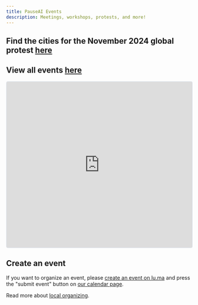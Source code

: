 ```yaml
---
title: PauseAI Events
description: Meetings, workshops, protests, and more!
---
```


## Find the cities for the November 2024 global protest [here](https://pauseai.info/2024-november)

## View all events [here](https://lu.ma/PauseAI)

<iframe
  src="https://lu.ma/embed/calendar/cal-E1qhLPs5IvlQr8S/events?"
  height="450"
  frameborder="0"
  style="border: 1px solid #bfcbda88; border-radius: 4px; width: 100%;"
  allowfullscreen="true"
  aria-hidden="false"
  tabindex="0"
></iframe>

## Create an event

If you want to organize an event, please [create an event on lu.ma](https://lu.ma/create) and press the "submit event" button on [our calendar page](https://lu.ma/PauseAI).

Read more about [local organizing](/local-organizing).
